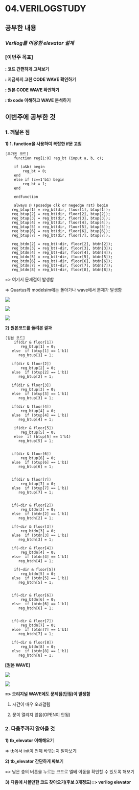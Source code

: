 # 04.VERILOGSTUDY
## 공부한 내용

### ***Verilog를 이용한 elevator 설계***


### **[이번주 목표]**

**: 코드 간편하게 고쳐보기**

**: 지금까지 고친 CODE WAVE 확인하기**

**: 원본 CODE WAVE 확인하기**

**: tb code 이해하고 WAVE 분석하기**


## 이번주에 공부한 것

### **1.  깨달은 점**

**1) 1. function을 사용하여 복잡한 if문 고침**
```
[추가된 코드]
    function reg[1:0] reg_bt (input a, b, c);

    if (a&b) begin
        reg_bt = 0;
    end
    else if (c==1'b1) begin
        reg_bt = 1;
    end
    
    endfunction
    
    always @ (posedge clk or negedge rst) begin
   reg_btup[1] = reg_bt(dir, floor[1], btup[1]);
   reg_btup[2] = reg_bt(dir, floor[2], btup[2]);
   reg_btup[3] = reg_bt(dir, floor[3], btup[3]);
   reg_btup[4] = reg_bt(dir, floor[4], btup[4]);
   reg_btup[5] = reg_bt(dir, floor[5], btup[5]);
   reg_btup[6] = reg_bt(dir, floor[6], btup[6]);
   reg_btup[7] = reg_bt(dir, floor[7], btup[7]);

   reg_btdn[2] = reg_bt(~dir, floor[2], btdn[2]);
   reg_btdn[3] = reg_bt(~dir, floor[3], btdn[3]);
   reg_btdn[4] = reg_bt(~dir, floor[4], btdn[4]);
   reg_btdn[5] = reg_bt(~dir, floor[5], btdn[5]);
   reg_btdn[6] = reg_bt(~dir, floor[6], btdn[6]);
   reg_btdn[7] = reg_bt(~dir, floor[7], btdn[7]);
   reg_btdn[8] = reg_bt(~dir, floor[8], btdn[8]); 
```
=> 여기서 문제점이 발생함

=> Quartus와 modelsim에는 돌아가나 wave에서 문제가 발생함

![](https://github.com/hanbyeol-lab/VERILOG_STUDY/blob/master/image05.png)

![](https://github.com/hanbyeol-lab/VERILOG_STUDY/blob/master/image06.png)

![](https://github.com/hanbyeol-lab/VERILOG_STUDY/blob/master/image07.png)

**2) 원본코드를 돌려본 결과**
```
[원본 코드]
    if(dir & floor[1])
       reg_btup[1] = 0;   
   else  if (btup[1] == 1'b1)
      reg_btup[1] = 1;
      
   if(dir & floor[2])
       reg_btup[2] = 0;   
   else  if (btup[2] == 1'b1)
      reg_btup[2] = 1;
      
   if(dir & floor[3])
       reg_btup[3] = 0;   
   else  if (btup[3] == 1'b1)
      reg_btup[3] = 1;
      
   if(dir & floor[4])
       reg_btup[4] = 0;   
   else  if (btup[4] == 1'b1)
      reg_btup[4] = 1;
      
    if(dir & floor[5])
       reg_btup[5] = 0;   
    else  if (btup[5] == 1'b1)
      reg_btup[5] = 1;
      
     
   if(dir & floor[6])
       reg_btup[6] = 0;   
   else  if (btup[6] == 1'b1)
      reg_btup[6] = 1; 
      
   
   if(dir & floor[7])
       reg_btup[7] = 0;   
   else  if (btup[7] == 1'b1)
      reg_btup[7] = 1;   
      
      
   if(~dir & floor[2])
       reg_btdn[2] = 0;   
   else  if (btdn[2] == 1'b1)
      reg_btdn[2] = 1;
      
   if(~dir & floor[3])
       reg_btdn[3] = 0;   
   else  if (btdn[3] == 1'b1)
      reg_btdn[3] = 1;
      
   if(~dir & floor[4])
       reg_btdn[4] = 0;   
   else  if (btdn[4] == 1'b1)
      reg_btdn[4] = 1;
      
    if(~dir & floor[5])
       reg_btdn[5] = 0;   
   else  if (btdn[5] == 1'b1)
      reg_btdn[5] = 1;
      
     
   if(~dir & floor[6])
       reg_btdn[6] = 0;   
   else  if (btdn[6] == 1'b1)
      reg_btdn[6] = 1; 
      
   
   if(~dir & floor[7])
       reg_btdn[7] = 0;   
   else  if (btdn[7] == 1'b1)
      reg_btdn[7] = 1;   
      
   if(~dir & floor[8])
       reg_btdn[8] = 0;   
   else  if (btdn[8] == 1'b1)
      reg_btdn[8] = 1;   

```

**[원본 WAVE]**

![](https://github.com/hanbyeol-lab/VERILOG_STUDY/blob/master/image08.png)

![](https://github.com/hanbyeol-lab/VERILOG_STUDY/blob/master/image09.png)

**=> 오리지널 WAVE에도 문제점(단점)이 발생함**

1) 시간이 매우 오래걸림

2) 문이 열리지 않음(OPEN이 안됨)


### **2.  다음주까지 알아올 것**

**1) tb_elevator 이해해오기**

=> tb에서 init이 언제 바뀌는지 알아보기

**2) tb_elevator 간단하게 짜보기**

=> 낮은 층의 버튼을 누르는 코드로 엘베 이동을 확인할 수 있도록 해보기

**3) 다음에 사볼만한 코드 찾아오기(후보 3개정도)=> verilog elevator**
